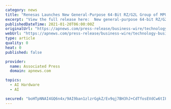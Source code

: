 ```yaml
---
category: news
title: "Renesas Launches New General-Purpose 64-Bit RZ/G2L Group of MPUs With Latest Arm Cortex-A55 for Improved AI Processing"
excerpt: "View the full release here:  New general-purpose 64-bit RZ/G2L MPUs with Arm Cortex-A55 for improved AI processing (Graphic: Business Wire) The new RZ/G2L MPUs are built around the Cortex-A55 CPU core,"
publishedDateTime: 2021-01-20T06:00:00Z
originalUrl: "https://apnews.com/press-release/business-wire/technology-business-corporate-news-products-and-services-industrial-products-and-services-6ee22491f6fa4eef8c0e8f19cac6b8e5"
webUrl: "https://apnews.com/press-release/business-wire/technology-business-corporate-news-products-and-services-industrial-products-and-services-6ee22491f6fa4eef8c0e8f19cac6b8e5"
type: article
quality: 0
heat: 0
published: false

provider:
  name: Associated Press
  domain: apnews.com

topics:
  - AI Hardware
  - AI

secured: "boHTpNNAI4GQ6n4x/9AI9ban1zlzrGgkZ/Ev9qj7BH3hJ+CdTfosEVdCw6tIFZupjqWR4b4ZmSh1K69qIk0XvkXL2ZOaQXt3BBj8f3KnXd2BnTJSOSaS5EAnNP7RnZlQcuAeTfVPpQz+QbkOj62ps/0+XLpuxTtlLdQzPd28rCYrP/5lKt2a8ghq0MWshzJFIHkG5U0idEpYlC2WF25EiDRi6XdEz+qgnQ+ox01Jviwzf/DgQyBr3vcyJmTDYDRY/mR7bShaJQKn3RD69+h6KC4bg6+WtvSYoAQUi6RKySyp7IN3sQ/o8Ml8cavDfwBvjxuLTMH1Do02HbGWWVeVKA8+gMPcIXvmzAY4Z+TBd60=;65Ko4/4egF7VOREszHKldw=="
---
```


